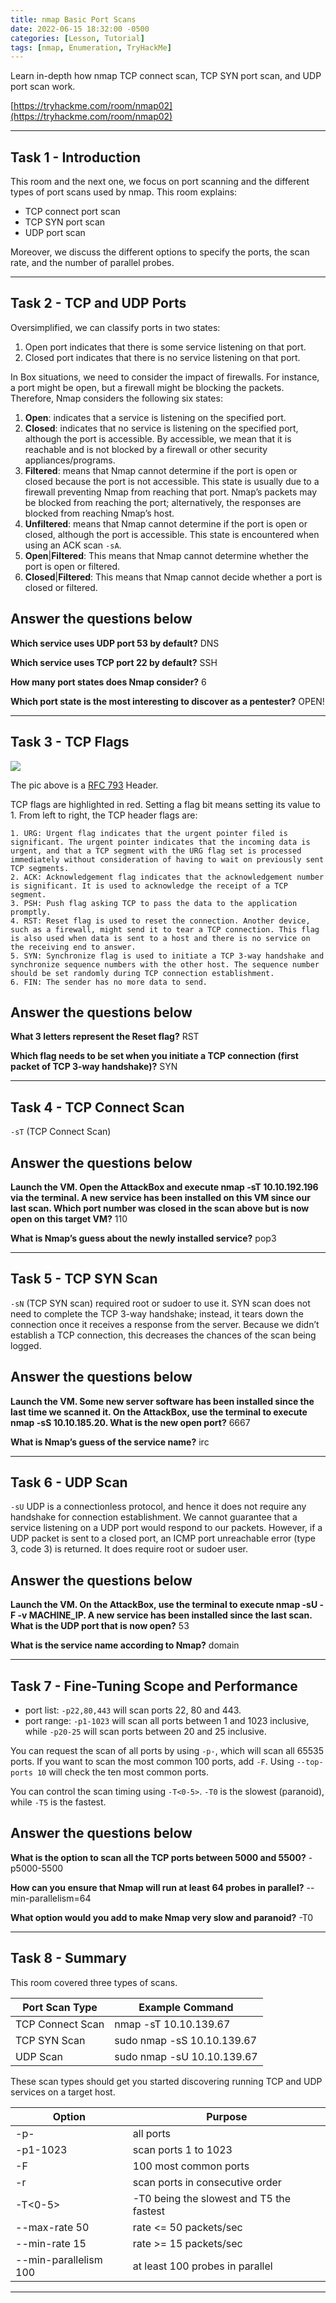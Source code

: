```yaml
---
title: nmap Basic Port Scans
date: 2022-06-15 18:32:00 -0500
categories: [Lesson, Tutorial]
tags: [nmap, Enumeration, TryHackMe]
---
```


Learn in-depth how nmap TCP connect scan, TCP SYN port scan, and UDP port scan work.

[https://tryhackme.com/room/nmap02](https://tryhackme.com/room/nmap02)

* * *

## Task 1 - Introduction

This room and the next one, we focus on port scanning and the different types of port scans used by nmap. This room explains:

   - TCP connect port scan
   - TCP SYN port scan
   - UDP port scan

Moreover, we discuss the different options to specify the ports, the scan rate, and the number of parallel probes.

* * * 

## Task 2 - TCP and UDP Ports

Oversimplified, we can classify ports in two states:

   1. Open port indicates that there is some service listening on that port.
   2. Closed port indicates that there is no service listening on that port.

 In Box situations, we need to consider the impact of firewalls. For instance, a port might be open, but a firewall might be blocking the packets. Therefore, Nmap considers the following six states:

   1. **Open**: indicates that a service is listening on the specified port.
   2. **Closed**: indicates that no service is listening on the specified port, although the port is accessible. By accessible, we mean that it is reachable and is not blocked by a firewall or other security appliances/programs.
   3. **Filtered**: means that Nmap cannot determine if the port is open or closed because the port is not accessible. This state is usually due to a firewall preventing Nmap from reaching that port. Nmap’s packets may be blocked from reaching the port; alternatively, the responses are blocked from reaching Nmap’s host.
   4. **Unfiltered**: means that Nmap cannot determine if the port is open or closed, although the port is accessible. This state is encountered when using an ACK scan ``-sA``.
   5. **Open**|**Filtered**: This means that Nmap cannot determine whether the port is open or filtered.
   6. **Closed**|**Filtered**: This means that Nmap cannot decide whether a port is closed or filtered.

##   Answer the questions below

**Which service uses UDP port 53 by default?** DNS

**Which service uses TCP port 22 by default?** SSH

**How many port states does Nmap consider?** 6

**Which port state is the most interesting to discover as a pentester?** OPEN!

* * * 

## Task 3 - TCP Flags 

![](/assets/nmap01.png)

The pic above is a [RFC 793](https://datatracker.ietf.org/doc/html/rfc793.html) Header.

TCP flags are highlighted in red. Setting a flag bit means setting its value to 1. From left to right, the TCP header flags are:

    1. URG: Urgent flag indicates that the urgent pointer filed is significant. The urgent pointer indicates that the incoming data is urgent, and that a TCP segment with the URG flag set is processed immediately without consideration of having to wait on previously sent TCP segments.
    2. ACK: Acknowledgement flag indicates that the acknowledgement number is significant. It is used to acknowledge the receipt of a TCP segment.
    3. PSH: Push flag asking TCP to pass the data to the application promptly.
    4. RST: Reset flag is used to reset the connection. Another device, such as a firewall, might send it to tear a TCP connection. This flag is also used when data is sent to a host and there is no service on the receiving end to answer.
    5. SYN: Synchronize flag is used to initiate a TCP 3-way handshake and synchronize sequence numbers with the other host. The sequence number should be set randomly during TCP connection establishment.
    6. FIN: The sender has no more data to send.

##   Answer the questions below

**What 3 letters represent the Reset flag?** RST

**Which flag needs to be set when you initiate a TCP connection (first packet of TCP 3-way handshake)?** SYN

* * *

## Task 4 - TCP Connect Scan 

``-sT`` (TCP Connect Scan)

##   Answer the questions below

**Launch the VM. Open the AttackBox and execute nmap -sT 10.10.192.196 via the terminal. A new service has been installed on this VM since our last scan. Which port number was closed in the scan above but is now open on this target VM?** 110

**What is Nmap’s guess about the newly installed service?** pop3

* * * 

## Task 5 - TCP SYN Scan 

``-sN`` (TCP SYN scan) required root or sudoer to use it. SYN scan does not need to complete the TCP 3-way handshake; instead, it tears down the connection once it receives a response from the server. Because we didn’t establish a TCP connection, this decreases the chances of the scan being logged.

##   Answer the questions below

**Launch the VM. Some new server software has been installed since the last time we scanned it. On the AttackBox, use the terminal to execute nmap -sS 10.10.185.20. What is the new open port?** 6667

**What is Nmap’s guess of the service name?** irc

* * * 

## Task 6 - UDP Scan 

``-sU`` UDP is a connectionless protocol, and hence it does not require any handshake for connection establishment. We cannot guarantee that a service listening on a UDP port would respond to our packets. However, if a UDP packet is sent to a closed port, an ICMP port unreachable error (type 3, code 3) is returned. It does require root or sudoer user.

##   Answer the questions below

**Launch the VM. On the AttackBox, use the terminal to execute nmap -sU -F -v MACHINE_IP. A new service has been installed since the last scan. What is the UDP port that is now open?** 53

**What is the service name according to Nmap?** domain

* * * 

## Task 7 - Fine-Tuning Scope and Performance 

   - port list: ``-p22,80,443`` will scan ports 22, 80 and 443.
   - port range: ``-p1-1023`` will scan all ports between 1 and 1023 inclusive, while ``-p20-25`` will scan ports between 20 and 25 inclusive.

You can request the scan of all ports by using ``-p-``, which will scan all 65535 ports. If you want to scan the most common 100 ports, add ``-F``. Using ``--top-ports 10`` will check the ten most common ports.

You can control the scan timing using ``-T<0-5>``. ``-T0`` is the slowest (paranoid), while ``-T5`` is the fastest.

##   Answer the questions below

**What is the option to scan all the TCP ports between 5000 and 5500?** -p5000-5500

**How can you ensure that Nmap will run at least 64 probes in parallel?** --min-parallelism=64

**What option would you add to make Nmap very slow and paranoid?** -T0

* * * 

## Task 8 - Summary 

This room covered three types of scans.

| Port Scan Type | Example Command |
|----------------|-----------------|
| TCP Connect Scan | nmap -sT 10.10.139.67 |
| TCP SYN Scan | sudo nmap -sS 10.10.139.67 |
| UDP Scan | sudo nmap -sU 10.10.139.67 |

These scan types should get you started discovering running TCP and UDP services on a target host.

| Option | Purpose |
|--------|---------|
| -p- | all ports |
| -p1-1023 | scan ports 1 to 1023 |
| -F | 100 most common ports |
| -r | scan ports in consecutive order |
| -T<0-5> | -T0 being the slowest and T5 the fastest |
| --max-rate 50 | rate <= 50 packets/sec |
| --min-rate 15 | rate >= 15 packets/sec |
| --min-parallelism 100 | at least 100 probes in parallel |

* * * 